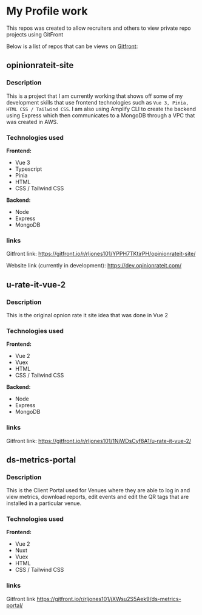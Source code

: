 # My Profile work 
This repos was created to allow recruiters and others to view private repo projects using GitFront

Below is a list of repos that can be views on [Gitfront](https://gitfront.io/):

## opinionrateit-site

### Description
This is a project that I am currently working that shows off some of my development skills that use 
frontend technologies such as `Vue 3, Pinia, HTML CSS / Tailwind CSS`. I am also using Amplify CLI to 
create the backend using Express which then communicates to a MongoDB through a VPC that was created in AWS.

### Technologies used
**Frontend:**
* Vue 3 
* Typescript 
* Pinia 
* HTML
* CSS / Tailwind CSS


**Backend:** 
* Node
* Express
* MongoDB

### links

Gitfront link:
https://gitfront.io/r/rljones101/YPPH7TKtjrPH/opinionrateit-site/

Website link (currently in development):
https://dev.opinionrateit.com/

## u-rate-it-vue-2

### Description
This is the original opnion rate it site idea that was done in Vue 2

### Technologies used
**Frontend:**
* Vue 2 
* Vuex
* HTML
* CSS / Tailwind CSS


**Backend:** 
* Node
* Express
* MongoDB

### links

Gitfront link:
https://gitfront.io/r/rljones101/1NjWDsCyf8A1/u-rate-it-vue-2/

## ds-metrics-portal

### Description
This is the Client Portal used for Venues where they are able to log in and view metrics, download reports, edit events and edit the QR tags that are installed in a particular venue.

### Technologies used
**Frontend:**
* Vue 2 
* Nuxt
* Vuex 
* HTML
* CSS / Tailwind CSS

### links

Gitfront link
https://gitfront.io/r/rljones101/jXWsu2S5Aek9/ds-metrics-portal/

